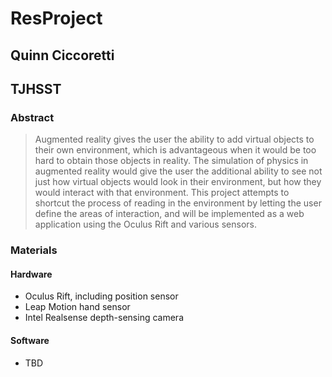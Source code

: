 # ResProject
## Quinn Ciccoretti
## TJHSST
### Abstract

> Augmented reality gives the user the ability to add virtual objects to their own environment, which is advantageous when it would be too hard to obtain those objects in reality. The simulation of physics in augmented reality would give the user the additional ability to see not just how virtual objects would look in their environment, but how they would interact with that environment. This project attempts to shortcut the process of reading in the environment by letting the user define the areas of interaction, and will be implemented as a web application using the Oculus Rift and various sensors.

### Materials
#### Hardware
- Oculus Rift, including position sensor
- Leap Motion hand sensor
- Intel Realsense depth-sensing camera
#### Software
- TBD